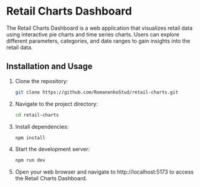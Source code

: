 # Retail Charts Dashboard

The Retail Charts Dashboard is a web application that visualizes retail data using interactive pie charts and time series charts. Users can explore different parameters, categories, and date ranges to gain insights into the retail data.

## Installation and Usage

1. Clone the repository:

   ```sh
   git clone https://github.com/RomanenkoStud/retail-charts.git

2. Navigate to the project directory:

    ```sh
    cd retail-charts

3. Install dependencies:

    ```sh
    npm install

4. Start the development server:

    ```sh
    npm run dev

5. Open your web browser and navigate to http://localhost:5173 to access the Retail Charts Dashboard.
